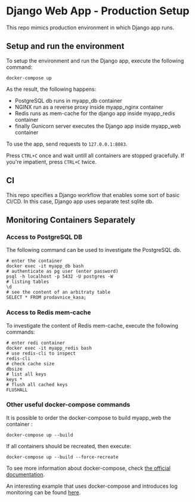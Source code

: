# Django Web App - Production Setup
This repo mimics production environment in which Django app runs.

## Setup and run the environment
To setup the environment and run the Django app, execute the following command:
```console
docker-compose up
```
As the result, the following happens:
- PostgreSQL db runs in myapp_db container
- NGINX run as a reverse proxy inside myapp_nginx container
- Redis runs as mem-cache for the django app inside myapp_redis container
- finally Gunicorn server executes the Django app inside myapp_web container

To use the app, send requests to `127.0.0.1:8083`.

Press `CTRL+C` once and wait untill all containers are stopped gracefully.
If you're impatient, press `CTRL+C` twice.

## CI
This repo specifies a Django workflow that enables some sort of basic CI/CD.
In this case, Django app uses separate test sqlite db.


## Monitoring Containers Separately

### Access to PostgreSQL DB
The following command can be used to investigate the PostgreSQL db.
```console
# enter the container
docker exec -it myapp_db bash
# authenticate as pg user (enter password)
psql -h localhost -p 5432 -U postgres -W
# listing tables 
\d 
# see the content of an arbitraty table
SELECT * FROM prodavnice_kasa;
```

### Access to Redis mem-cache
To investigate the content of Redis mem-cache, execute the following commands:
```console
# enter redi container
docker exec -it myapp_redis bash
# use redis-cli to inspect
redis-cli
# check cache size
dbsize
# list all keys
keys *
# flush all cached keys
FLUSHALL
```

### Other useful docker-compose commands

It is possible to order the docker-compose to build myapp_web the container :
```console
docker-compose up --build
```
If all containers should be recreated, then execute:
```console
docker-compose up --build --force-recreate
```

To see more information about docker-compose, check 
[the official documentation](https://docs.docker.com/compose/).

An interesting example that uses docker-compose and introduces log monitoring
can be found [here](https://github.com/MilosSimic/logging-app).

